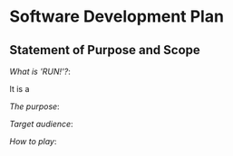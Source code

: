 # Software Development Plan

## Statement of Purpose and Scope

*What is 'RUN!'?*:

It is a 


*The purpose*:



*Target audience*:



*How to play*:


